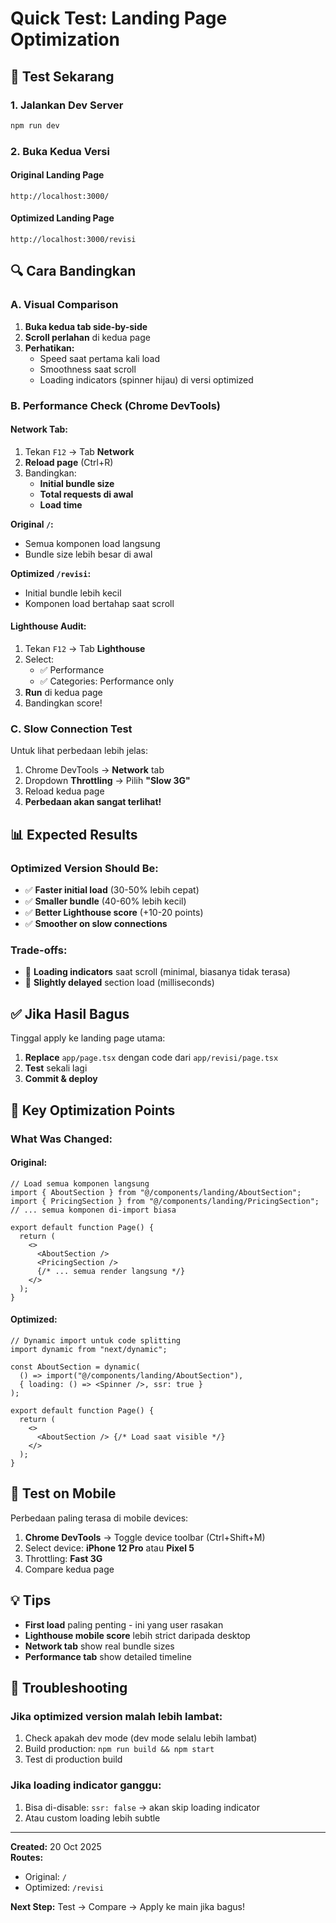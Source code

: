 # Quick Test: Landing Page Optimization

## 🚀 Test Sekarang

### 1. Jalankan Dev Server
```bash
npm run dev
```

### 2. Buka Kedua Versi

#### Original Landing Page
```
http://localhost:3000/
```

#### Optimized Landing Page
```
http://localhost:3000/revisi
```

## 🔍 Cara Bandingkan

### A. Visual Comparison
1. **Buka kedua tab side-by-side**
2. **Scroll perlahan** di kedua page
3. **Perhatikan:**
   - Speed saat pertama kali load
   - Smoothness saat scroll
   - Loading indicators (spinner hijau) di versi optimized

### B. Performance Check (Chrome DevTools)

#### Network Tab:
1. Tekan `F12` → Tab **Network**
2. **Reload page** (Ctrl+R)
3. Bandingkan:
   - **Initial bundle size**
   - **Total requests di awal**
   - **Load time**

**Original `/`:**
- Semua komponen load langsung
- Bundle size lebih besar di awal

**Optimized `/revisi`:**
- Initial bundle lebih kecil
- Komponen load bertahap saat scroll

#### Lighthouse Audit:
1. Tekan `F12` → Tab **Lighthouse**
2. Select:
   - ✅ Performance
   - ✅ Categories: Performance only
3. **Run** di kedua page
4. Bandingkan score!

### C. Slow Connection Test
Untuk lihat perbedaan lebih jelas:

1. Chrome DevTools → **Network** tab
2. Dropdown **Throttling** → Pilih **"Slow 3G"**
3. Reload kedua page
4. **Perbedaan akan sangat terlihat!**

## 📊 Expected Results

### Optimized Version Should Be:
- ✅ **Faster initial load** (30-50% lebih cepat)
- ✅ **Smaller bundle** (40-60% lebih kecil)
- ✅ **Better Lighthouse score** (+10-20 points)
- ✅ **Smoother on slow connections**

### Trade-offs:
- 🔄 **Loading indicators** saat scroll (minimal, biasanya tidak terasa)
- 🔄 **Slightly delayed** section load (milliseconds)

## ✅ Jika Hasil Bagus

Tinggal apply ke landing page utama:

1. **Replace** `app/page.tsx` dengan code dari `app/revisi/page.tsx`
2. **Test** sekali lagi
3. **Commit & deploy**

## 🎯 Key Optimization Points

### What Was Changed:

#### Original:
```tsx
// Load semua komponen langsung
import { AboutSection } from "@/components/landing/AboutSection";
import { PricingSection } from "@/components/landing/PricingSection";
// ... semua komponen di-import biasa

export default function Page() {
  return (
    <>
      <AboutSection />
      <PricingSection />
      {/* ... semua render langsung */}
    </>
  );
}
```

#### Optimized:
```tsx
// Dynamic import untuk code splitting
import dynamic from "next/dynamic";

const AboutSection = dynamic(
  () => import("@/components/landing/AboutSection"),
  { loading: () => <Spinner />, ssr: true }
);

export default function Page() {
  return (
    <>
      <AboutSection /> {/* Load saat visible */}
    </>
  );
}
```

## 📱 Test on Mobile

Perbedaan paling terasa di mobile devices:

1. **Chrome DevTools** → Toggle device toolbar (Ctrl+Shift+M)
2. Select device: **iPhone 12 Pro** atau **Pixel 5**
3. Throttling: **Fast 3G**
4. Compare kedua page

## 💡 Tips

- **First load** paling penting - ini yang user rasakan
- **Lighthouse mobile score** lebih strict daripada desktop
- **Network tab** show real bundle sizes
- **Performance tab** show detailed timeline

## 🐛 Troubleshooting

### Jika optimized version malah lebih lambat:
1. Check apakah dev mode (dev mode selalu lebih lambat)
2. Build production: `npm run build && npm start`
3. Test di production build

### Jika loading indicator ganggu:
1. Bisa di-disable: `ssr: false` → akan skip loading indicator
2. Atau custom loading lebih subtle

---

**Created:** 20 Oct 2025  
**Routes:**
- Original: `/`
- Optimized: `/revisi`

**Next Step:** Test → Compare → Apply ke main jika bagus!
